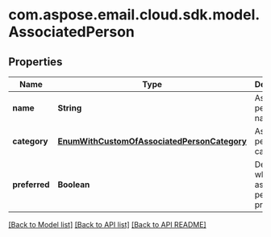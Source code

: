 
# com.aspose.email.cloud.sdk.model.AssociatedPerson
## Properties
Name | Type | Description | Notes
------------ | ------------- | ------------- | -------------
**name** | **String** | Associated person&#39;s name.              |  [optional]
**category** | [**EnumWithCustomOfAssociatedPersonCategory**](EnumWithCustomOfAssociatedPersonCategory.md) | Associated person&#39;s category.              |  [optional]
**preferred** | **Boolean** | Defines whether associated person is preferred.              | 




[[Back to Model list]](README.md#documentation-for-models) [[Back to API list]](README.md#documentation-for-api-endpoints) [[Back to API README]](README.md)


